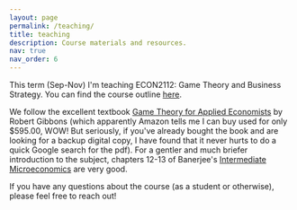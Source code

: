 ```yaml
---
layout: page
permalink: /teaching/
title: teaching
description: Course materials and resources.
nav: true
nav_order: 6
---
```


This term (Sep-Nov) I'm teaching ECON2112: Game Theory and Business Strategy. You can find the course outline [here](https://www.unsw.edu.au/course-outlines/course-outline#year=2024&term=Term%203&deliveryMode=In%20Person&deliveryFormat=Standard&teachingPeriod=T3&deliveryLocation=Kensington&courseCode=ECON2112&activityGroupId=1).

We follow the excellent textbook [Game Theory for Applied Economists](https://www.amazon.com/Theory-Applied-Economists-Robert-Gibbons/dp/0691043086) by Robert Gibbons (which apparently Amazon tells me I can buy used for only $595.00, WOW! But seriously, if you've already bought the book and are looking for a backup digital copy, I have found that it never hurts to do a quick Google search for the pdf). For a gentler and much briefer introduction to the subject, chapters 12-13 of Banerjee's [Intermediate Microeconomics](https://banerjeemicro.com/) are very good.

If you have any questions about the course (as a student or otherwise), please feel free to reach out!